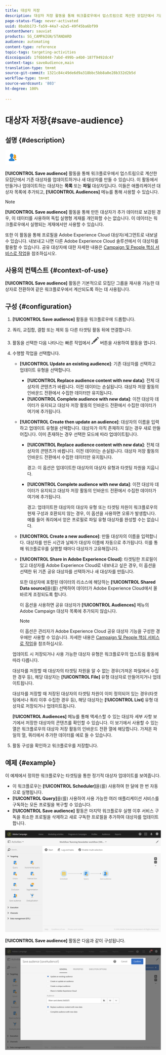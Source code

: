 ```yaml
---
title: 대상자 저장
description: 대상자 저장 활동을 통해 워크플로우에서 업스트림으로 계산한 모집단에서 기존 대상자를 업데이트하거나 새 대상자를 만들 수 있습니다.
page-status-flag: never-activated
uuid: 8babb173-fa59-44a7-a2a5-49f45ba6bf99
contentOwner: sauviat
products: SG_CAMPAIGN/STANDARD
audience: automating
content-type: reference
topic-tags: targeting-activities
discoiquuid: 1f6bb048-7abd-499b-a4b0-187f9492dc47
context-tags: saveAudience,main
translation-type: tm+mt
source-git-commit: 1321c84c49de6d9a318bbc5bb8a0e28b332d2b5d
workflow-type: tm+mt
source-wordcount: '803'
ht-degree: 100%

---
```



# 대상자 저장{#save-audience}

## 설명 {#description}

![](assets/save_audience.png)

**[!UICONTROL Save audience]** 활동을 통해 워크플로우에서 업스트림으로 계산한 모집단에서 기존 대상자를 업데이트하거나 새 대상자를 만들 수 있습니다. 이 활동에서 만들거나 업데이트하는 대상자는 **목록** 또는 **파일** 대상자입니다. 이들은 애플리케이션 대상자 목록에 추가되고, **[!UICONTROL Audiences]** 메뉴를 통해 사용할 수 있습니다.

>[!NOTE]
>
>**[!UICONTROL Save audience]** 활동을 통해 만든 대상자가 추가 데이터로 보강된 경우, 이 데이터를 사용하여 독립 실행형 게재를 개인화할 수는 없습니다. 이 데이터는 워크플로우에서 실행되는 게재에서만 사용할 수 있습니다.

또한 이 활동을 통해 프로필을 Adobe Experience Cloud 대상자/세그먼트로 내보낼 수 있습니다. 내보내고 나면 다른 Adobe Experience Cloud 솔루션에서 이 대상자를 활용할 수 있습니다. 공유 대상자에 대한 자세한 내용은 [Campaign 및 People 핵심 서비스로 작업](../../integrating/using/about-campaign-audience-manager-or-people-core-service-integration.md)을 참조하십시오.

## 사용의 컨텍스트 {#context-of-use}

**[!UICONTROL Save audience]** 활동은 기본적으로 모집단 그룹을 재사용 가능한 대상자로 전환하여 같은 워크플로우에서 계산되도록 하는 데 사용됩니다.

## 구성 {#configuration}

1. **[!UICONTROL Save audience]** 활동을 워크플로우에 드롭합니다.
1. 쿼리, 교집합, 결합 또는 제외 등 다른 타겟팅 활동 뒤에 연결합니다.
1. 활동을 선택한 다음 나타나는 빠른 작업에서 ![](assets/edit_darkgrey-24px.png) 버튼을 사용하여 활동을 엽니다.
1. 수행할 작업을 선택합니다.

   * **[!UICONTROL Update an existing audience]**: 기존 대상자를 선택하고 업데이트 유형을 선택합니다.

      * **[!UICONTROL Replace audience content with new data]**: 전체 대상자의 콘텐츠가 바뀝니다. 이전 데이터는 손실됩니다. 대상자 저장 활동의 인바운드 전환에서 수집한 데이터만 유지됩니다.
      * **[!UICONTROL Complete audience with new data]**: 이전 대상자 데이터가 유지되고 대상자 저장 활동의 인바운드 전환에서 수집한 데이터가 여기에 추가됩니다.
   * **[!UICONTROL Create then update an audience]**: 대상자의 이름을 입력하고 업데이트 유형을 선택합니다. 대상자가 아직 존재하지 않는 경우 새로 만들어집니다. 이미 존재하는 경우 선택한 모드에 따라 업데이트됩니다.

      * **[!UICONTROL Replace audience content with new data]**: 전체 대상자의 콘텐츠가 바뀝니다. 이전 데이터는 손실됩니다. 대상자 저장 활동의 인바운드 전환에서 수집한 데이터만 유지됩니다.

         경고: 이 옵션은 업데이트한 대상자의 대상자 유형과 타겟팅 차원을 지웁니다.

      * **[!UICONTROL Complete audience with new data]**: 이전 대상자 데이터가 유지되고 대상자 저장 활동의 인바운드 전환에서 수집한 데이터가 여기에 추가됩니다.

         경고: 업데이트한 대상자의 대상자 유형 또는 타겟팅 차원이 워크플로우의 현재 구성과 호환되지 않는 경우, 이 옵션을 사용하면 오류가 발생합니다. 예를 들어 쿼리에서 얻은 프로필로 파일 유형 대상자를 완성할 수는 없습니다.
   * **[!UICONTROL Create a new audience]**: 만들 대상자의 이름을 입력합니다. 대상자를 만든 시간과 날짜가 대상자 이름에 자동으로 추가됩니다. 이를 통해 워크플로우를 실행할 때마다 대상자가 고유해집니다.
   * **[!UICONTROL Share in Adobe Experience Cloud]**: 타겟팅한 프로필이 있고 대상자를 Adobe Experience Cloud로 내보내고 싶은 경우, 이 옵션을 선택한 뒤 기존 공유 대상자를 선택하거나 새 대상자를 만듭니다.

      또한 대상자에 포함된 데이터의 리소스에 해당하는 **[!UICONTROL Shared Data source]**&#x200B;을(를) 선택하여 데이터가 Adobe Experience Cloud에서 올바르게 조정되도록 합니다.

      이 옵션을 사용하면 공유 대상자가 **[!UICONTROL Audiences]** 메뉴의 Adobe Campaign 대상자 목록에 추가되지 않습니다.

      >[!NOTE]
      >
      >이 옵션은 관리자가 Adobe Experience Cloud 공유 대상자 기능을 구성한 경우에만 사용할 수 있습니다. 자세한 내용은 [Campaign 및 People 핵심 서비스로 작업](../../integrating/using/about-campaign-audience-manager-or-people-core-service-integration.md)을 참조하십시오.

   업데이트 시 저장되거나 사용 가능한 대상자 유형은 워크플로우의 업스트림 활동에 따라 다릅니다.

   대상자를 저장할 때 대상자의 타겟팅 차원을 알 수 없는 경우(가져온 파일에서 수집한 경우 등), 해당 대상자는 **[!UICONTROL File]** 유형 대상자로 만들어지거나 업데이트됩니다.

   대상자를 저장할 때 저장된 대상자의 타겟팅 차원이 이미 정의되어 있는 경우(타겟팅에서나 쿼리 이후 수집한 경우 등), 해당 대상자는 **[!UICONTROL List]** 유형 대상자로 저장되거나 업데이트됩니다.

   **[!UICONTROL Audiences]** 메뉴를 통해 액세스할 수 있는 대상자 세부 사항 보기에서 저장한 대상자의 콘텐츠를 확인할 수 있습니다. 이 보기에서 사용할 수 있는 열은 워크플로우의 대상자 저장 활동의 인바운드 전환 열에 해당합니다. 가져온 파일의 열, 쿼리에서 추가한 데이터를 예로 들 수 있습니다.

1. 활동 구성을 확인하고 워크플로우를 저장합니다.

## 예제 {#example}

이 예제에서 정의한 워크플로우는 타겟팅을 통한 정기적 대상자 업데이트를 보여줍니다.

* 이 워크플로우는 **[!UICONTROL Scheduler]**&#x200B;을(를) 사용하여 한 달에 한 번 자동으로 실행됩니다.
* **[!UICONTROL Query]**&#x200B;을(를) 사용하여 사용 가능한 여러 애플리케이션 서비스를 구독하는 모든 프로필을 복구할 수 있습니다.
* **[!UICONTROL Save audience]** 활동은 마지막 워크플로우 실행 이후 서비스 구독을 취소한 프로필을 삭제하고 새로 구독한 프로필을 추가하여 대상자를 업데이트합니다.

![](assets/save_audience_example_1.png)

**[!UICONTROL Save audience]** 활동은 다음과 같이 구성됩니다.

![](assets/save_audience_example_2.png)

